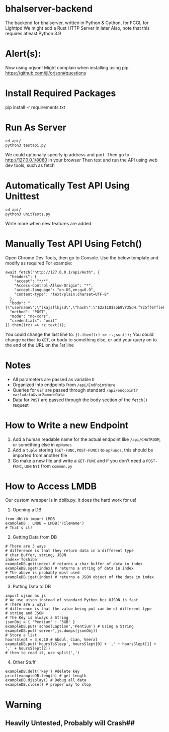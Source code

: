 # bhalserver-backend
The backend for bhalserver, written in Python & Cython, for FCGI, for Lighttpd
We might add a Rust HTTP Server in later
Also, note that this requires atleast Python 3.9
# Alert(s):
Now using orjson!
Might complain when installing using pip.
https://github.com/ijl/orjson#questions

# Install Required Packages
pip install -r requirements.txt

# Run As Server
```
cd api/
python3 testapi.py
```
We could optionally specify ip address and port.
Then go to http://127.0.0.1/8080 in your browser
Then test and run the API using web dev tools, such as fetch

# Automatically Test API Using Unittest
```
cd api/
python3 unitTests.py
```
Write more when new features are added

# Manually Test API Using Fetch()
Open Chrome Dev Tools, then go to Console.
Use the below template and modify as required
For example:
```
await fetch("http://127.0.0.1/api/Auth", {
  "headers": {
    "accept": "*/*",
    "Access-Control-Allow-Origin": "*",
    "accept-language": "en-US,en;q=0.9",
    "content-type": "text/plain;charset=UTF-8"
  },
  "body": "{\"username\":\"lkajsflkjsd\",\"hash\":\"$2a$10$zpb9VY35dH.fY25ff6Tflek907g/ZOel.qGRgANfr/4WY16eECioG\",\"salt\":\"$2a$10$zpb9VY35dH.fY25ff6Tfle\"}",
  "method": "POST",
  "mode": "no-cors",
  "credentials": "omit"
}).then((rz) => rz.text());
```
You could change the last line to:
`}).then((r) => r.json());`
You could change `method` to `GET`,
or body to something else,
or add your query on to the end of the URL on the 1st line

# Notes
* All parameters are passed as variable `D`
* Organized into endpoints from `/api/EndPointHere`
* Queries for `GET` are passed through standard `/api/endpoint?var1=data&var2=moreData` 
* Data for `POST` are passed through the body section of the `fetch()` request

# How to Write a new Endpoint
1. Add a human readable name for the actual endpoint like `/api/CHATROOM`, or something else in `opNames`
2. Add a `tuple` storing `(GET-FUNC,POST-FUNC)` to `opFuncs`, this should be imported from another file
3. Go make a new file and write a `GET-FUNC` and if you don't need a `POST-FUNC`, use `NYI` from `common.py`

# How to Access LMDB
Our custom wrapper is in dblib.py. It does the hard work for us!
1. Opening a DB
```
from dblib import LMDB
exampleDB : LMDB = LMDB('FileName')
# That's it!
```
2. Getting Data from DB
```
# There are 3 ways
# difference is that they return data in a different type
# char buffer, string, JSON
index='Toshiba'
exampleDB.get(index) # returns a char buffer of data in index
exampleDB.sget(index) # returns a string of data in index
# The above is probably most used
exampleDB.jget(index) # returns a JSON object of the data in index
```
3. Putting Data to DB
```
import ujson as js
# We use ujson instead of standard Python bcz UJSON is fast
# There are 2 ways
# difference is that the value being put can be of different type
# string and JSON
# The Key is always a String
jsonObj = { 'Pentium' : '3GB' }
exampleDB.put('schoolLaption','Pentium') # Using a String
exampleDB.put('server',js.dumps(jsonObj))
# Store a list
hoursSlept = 3,6,10 # Abdul, Cian, Veeral
exampleDB.put('hoursToSleep', hoursSlept[0] + ',' + hoursSlept[1] + ',' + hoursSlept[2])
# then to read it, use split(',')
```
4. Other Stuff
```
exampleDB.delt('key') #delete key
print(exampleDB.length) # get length
exampleDB.display() # Debug all data
exampleDB.close() # proper way to stop
```

# Warning
## Heavily Untested, Probably will Crash##
